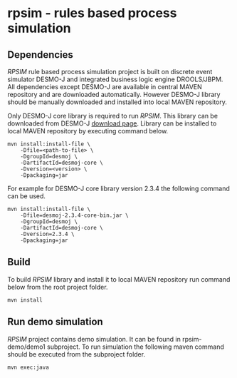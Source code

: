 # rpsim - rules based process simulation

## Dependencies

*RPSIM* rule based process simulation project is built on discrete event simulator DESMO-J and integrated business logic engine DROOLS/JBPM. All dependencies except DESMO-J are available in central MAVEN repository and are downloaded automatically. However DESMO-J library should be manually downloaded and installed into local MAVEN repository.

Only DESMO-J core library is required to run *RPSIM*. This library can be downloaded from DESMO-J [download page](http://desmoj.sourceforge.net/download.html). Library can be installed to local MAVEN repository by executing command below.

    mvn install:install-file \
	    -Dfile=<path-to-file> \
	    -DgroupId=desmoj \
	    -DartifactId=desmoj-core \
	    -Dversion=<version> \
	    -Dpackaging=jar

For example for DESMO-J core library version 2.3.4 the following command can be used.

    mvn install:install-file \
	    -Dfile=desmoj-2.3.4-core-bin.jar \
	    -DgroupId=desmoj \
	    -DartifactId=desmoj-core \
	    -Dversion=2.3.4 \
	    -Dpackaging=jar

## Build

To build *RPSIM* library and install it to local MAVEN repository run command below from the root project folder.

    mvn install

## Run demo simulation

*RPSIM* project contains demo simulation. It can be found in rpsim-demo/demo1 subproject. To run simulation the following maven command should be executed from the subproject folder.

    mvn exec:java
